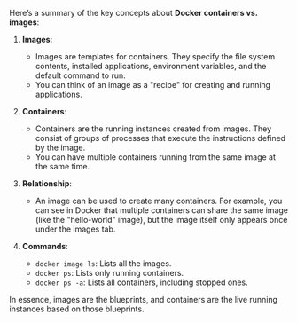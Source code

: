 Here’s a summary of the key concepts about **Docker containers vs. images**:

1. **Images**:
   - Images are templates for containers. They specify the file system contents, installed applications, environment variables, and the default command to run.
   - You can think of an image as a "recipe" for creating and running applications.

2. **Containers**:
   - Containers are the running instances created from images. They consist of groups of processes that execute the instructions defined by the image.
   - You can have multiple containers running from the same image at the same time.

3. **Relationship**:
   - An image can be used to create many containers. For example, you can see in Docker that multiple containers can share the same image (like the "hello-world" image), but the image itself only appears once under the images tab.

4. **Commands**:
   - `docker image ls`: Lists all the images.
   - `docker ps`: Lists only running containers.
   - `docker ps -a`: Lists all containers, including stopped ones.

In essence, images are the blueprints, and containers are the live running instances based on those blueprints.
